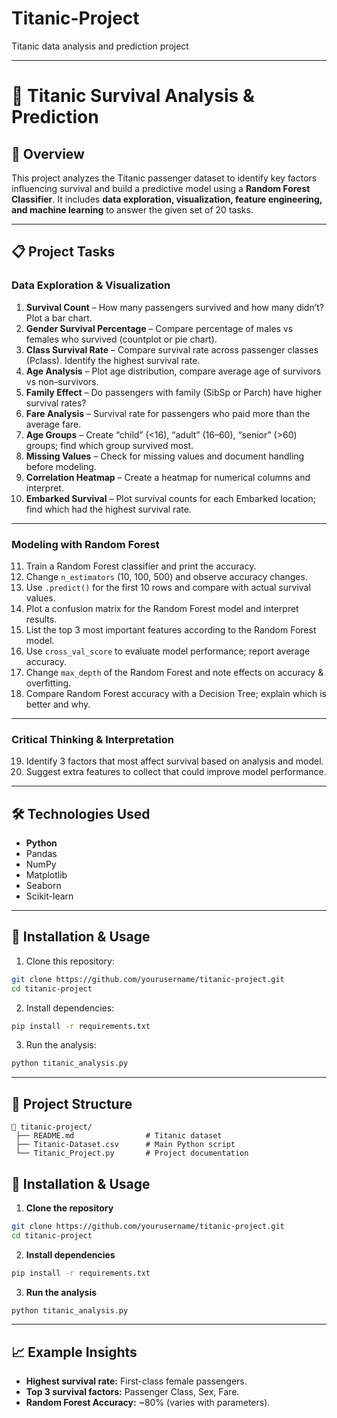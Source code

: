 # Titanic-Project
Titanic data analysis and prediction project 

---

# 🚢 Titanic Survival Analysis & Prediction

## 📌 Overview

This project analyzes the Titanic passenger dataset to identify key factors influencing survival and build a predictive model using a **Random Forest Classifier**. It includes **data exploration, visualization, feature engineering, and machine learning** to answer the given set of 20 tasks.

---

## 📋 Project Tasks

### **Data Exploration & Visualization**

1. **Survival Count** – How many passengers survived and how many didn’t? Plot a bar chart.
2. **Gender Survival Percentage** – Compare percentage of males vs females who survived (countplot or pie chart).
3. **Class Survival Rate** – Compare survival rate across passenger classes (Pclass). Identify the highest survival rate.
4. **Age Analysis** – Plot age distribution, compare average age of survivors vs non-survivors.
5. **Family Effect** – Do passengers with family (SibSp or Parch) have higher survival rates?
6. **Fare Analysis** – Survival rate for passengers who paid more than the average fare.
7. **Age Groups** – Create “child” (<16), “adult” (16–60), “senior” (>60) groups; find which group survived most.
8. **Missing Values** – Check for missing values and document handling before modeling.
9. **Correlation Heatmap** – Create a heatmap for numerical columns and interpret.
10. **Embarked Survival** – Plot survival counts for each Embarked location; find which had the highest survival rate.

---

### **Modeling with Random Forest**

11. Train a Random Forest classifier and print the accuracy.
12. Change `n_estimators` (10, 100, 500) and observe accuracy changes.
13. Use `.predict()` for the first 10 rows and compare with actual survival values.
14. Plot a confusion matrix for the Random Forest model and interpret results.
15. List the top 3 most important features according to the Random Forest model.
16. Use `cross_val_score` to evaluate model performance; report average accuracy.
17. Change `max_depth` of the Random Forest and note effects on accuracy & overfitting.
18. Compare Random Forest accuracy with a Decision Tree; explain which is better and why.

---

### **Critical Thinking & Interpretation**

19. Identify 3 factors that most affect survival based on analysis and model.
20. Suggest extra features to collect that could improve model performance.

---

## 🛠 Technologies Used

* **Python**
* Pandas
* NumPy
* Matplotlib
* Seaborn
* Scikit-learn

---

## 🚀 Installation & Usage

1. Clone this repository:

```bash
git clone https://github.com/yourusername/titanic-project.git
cd titanic-project
```

2. Install dependencies:

```bash
pip install -r requirements.txt
```

3. Run the analysis:

```bash
python titanic_analysis.py
```

---

## 📂 Project Structure

```
📁 titanic-project/
 ├── README.md                # Titanic dataset
 ├── Titanic-Dataset.csv      # Main Python script
 └── Titanic_Project.py       # Project documentation
```


## 🚀 Installation & Usage

1. **Clone the repository**

```bash
git clone https://github.com/yourusername/titanic-project.git
cd titanic-project
```

2. **Install dependencies**

```bash
pip install -r requirements.txt
```

3. **Run the analysis**

```bash
python titanic_analysis.py
```

---
## 📈 Example Insights

* **Highest survival rate:** First-class female passengers.
* **Top 3 survival factors:** Passenger Class, Sex, Fare.
* **Random Forest Accuracy:** \~80% (varies with parameters).




